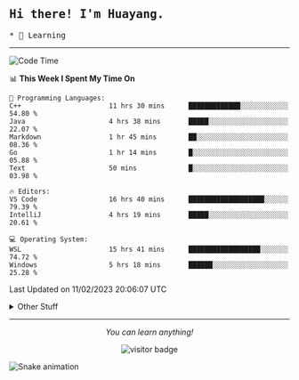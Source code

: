 <h2>
    <samp>Hi there! I'm Huayang.</samp>
</h2>
<p>
    <samp>
        * 🧐 Learning
    </samp>
</p>



<hr>


<!--START_SECTION:waka-->
![Code Time](http://img.shields.io/badge/Code%20Time-427%20hrs%204%20mins-blue)

📊 **This Week I Spent My Time On** 

```text
💬 Programming Languages: 
C++                      11 hrs 30 mins      █████████████░░░░░░░░░░░░   54.80 % 
Java                     4 hrs 38 mins       █████░░░░░░░░░░░░░░░░░░░░   22.07 % 
Markdown                 1 hr 45 mins        ██░░░░░░░░░░░░░░░░░░░░░░░   08.36 % 
Go                       1 hr 14 mins        █░░░░░░░░░░░░░░░░░░░░░░░░   05.88 % 
Text                     50 mins             █░░░░░░░░░░░░░░░░░░░░░░░░   03.98 % 

🔥 Editors: 
VS Code                  16 hrs 40 mins      ███████████████████░░░░░░   79.39 % 
IntelliJ                 4 hrs 19 mins       █████░░░░░░░░░░░░░░░░░░░░   20.61 % 

💻 Operating System: 
WSL                      15 hrs 41 mins      ██████████████████░░░░░░░   74.72 % 
Windows                  5 hrs 18 mins       ██████░░░░░░░░░░░░░░░░░░░   25.28 % 

```


 Last Updated on 11/02/2023 20:06:07 UTC
<!--END_SECTION:waka-->


<details>
  <summary>Other Stuff</summary>
  <br />
<!--   
  <p align="left">
    <img height="180em" src="https://github-readme-streak-stats.herokuapp.com/?user=GuillaumeFalourd" />
    
  </p> -->

  * 🏆 Some GitHub statistical reports:
  
  <img width="100%" src="https://github-profile-trophy.vercel.app/?username=xmchxup&column=7">
  <p align="left">  
    <img height="180em" src="https://github-readme-stats.vercel.app/api?username=xmchxup&hide_border=true&show_icons=true&include_all_commits=true&bg_color=0,EC6C6C,FFD479,FFFC79,73FA79&theme=graywhite&locale=en" />
    <img height="180em" src="https://github-readme-stats.vercel.app/api/top-langs/?username=xmchxup&hide=css,scss,html&langs_count=8&hide_border=true&layout=compact&bg_color=0,73FA79,73FDFF,D783FF&theme=graywhite&locale=en" />
  </p>
  
  <img width="100%" src="https://github-profile-summary-cards.vercel.app/api/cards/profile-details?username=xmchxup&theme=github" />
 
</a>
</details>
<hr>
<p align="center">
    <i>You can learn anything!</i>
    <p align="center">
        <img src="https://visitor-badge.laobi.icu/badge?page_id=xmchxup" alt="visitor badge"/>       
    </p>
</p>

![Snake animation](https://github.com/XmchxUp/XmchxUp/blob/output/github-contribution-grid-snake.gif)


